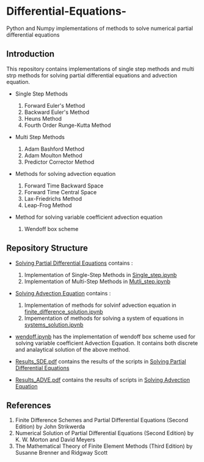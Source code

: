 # Differential-Equations-
Python and Numpy implementations of methods to solve numerical partial differential equations

## Introduction
This repository contains implementations of single step methods and multi strp methods for solving partial differential equations and advection equation. 
* Single Step Methods
  1. Forward Euler's Method
  2. Backward Euler's Method
  3. Heuns Method
  4. Fourth Order Runge-Kutta Method
  
* Multi Step Methods
  1. Adam Bashford Method
  2. Adam Moulton Method
  3. Predictor Corrector Method
  
* Methods for solving advection equation 
  1. Forward Time Backward Space 
  2. Forward Time Central Space
  3. Lax-Friedrichs Method
  4. Leap-Frog Method
  
* Method for solving variable coefficient advection equation
  1. Wendoff box scheme

## Repository Structure
* [Solving Partial Differential Equations](https://github.com/pankhuri22/Partial-Differential-Equations-/tree/master/Solving%20Partial%20Differential%20Equations) contains :
  1. Implementation of Single-Step Methods in [Single_step.ipynb](https://github.com/pankhuri22/Partial-Differential-Equations-/blob/master/Solving%20Partial%20Differential%20Equations/Single_step.ipynb)
  2. Implementation of Multi-Step Methods in [Mutli_step.ipynb](https://github.com/pankhuri22/Partial-Differential-Equations-/blob/master/Solving%20Partial%20Differential%20Equations/Multi_step.ipynb)
  
* [Solving Advection Equation](https://github.com/pankhuri22/Partial-Differential-Equations-/tree/master/Solving%20Advection%20Equation) contains :
  1. Implementation of methods for solvinf advection equation in [finite_difference_solution.ipynb](https://github.com/pankhuri22/Partial-Differential-Equations-/blob/master/Solving%20Advection%20Equation/finite_difference_solution.ipynb)
  2. Impementation of methods for solving a system of equations in [systems_solution.ipynb](https://github.com/pankhuri22/Partial-Differential-Equations-/blob/master/Solving%20Advection%20Equation/systems_solution.ipynb)
  
* [wendoff.ipynb](https://github.com/pankhuri22/Partial-Differential-Equations-/blob/master/Wendoff.ipynb) has the implementation of wendoff box scheme used for solving variable coefficient Advection Equation. It contains both discrete and analaytical solution of the above method. 
  
* [Results_SDE.pdf](https://github.com/pankhuri22/Partial-Differential-Equations-/blob/master/Results_SDE.pdf) contains the results of the scripts in [Solving Partial Differential Equations](https://github.com/pankhuri22/Partial-Differential-Equations-/tree/master/Solving%20Partial%20Differential%20Equations)

* [Results_ADVE.pdf](https://github.com/pankhuri22/Partial-Differential-Equations-/blob/master/Results_ADVE.pdf) contains the results of scripts in [Solving Advection Equation](https://github.com/pankhuri22/Partial-Differential-Equations-/tree/master/Solving%20Advection%20Equation)

## References
1. Finite Difference Schemes and Partial Differential Equations (Second Edition) by John Strikwerda
2. Numerical Solution of Partial Differential Equations (Second Edition) by K. W. Morton and David Meyers
3. The Mathematical Theory of Finite Element Methods (Third Edition) by Susanne Brenner and Ridgway Scott
